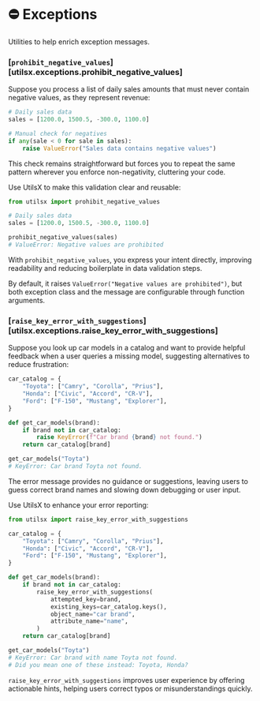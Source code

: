 # ⛔ Exceptions

Utilities to help enrich exception messages.

### [`prohibit_negative_values`][utilsx.exceptions.prohibit_negative_values]

Suppose you process a list of daily sales amounts
that must never contain negative values, as they represent revenue:

``` py title="manual.py" hl_lines="5-6"
# Daily sales data
sales = [1200.0, 1500.5, -300.0, 1100.0]

# Manual check for negatives
if any(sale < 0 for sale in sales):
    raise ValueError("Sales data contains negative values")
```

This check remains straightforward but forces you to repeat the same pattern
wherever you enforce non-negativity, cluttering your code.

Use UtilsX to make this validation clear and reusable:

``` py title="with_utilsx.py" hl_lines="1 6-7"
from utilsx import prohibit_negative_values

# Daily sales data
sales = [1200.0, 1500.5, -300.0, 1100.0]

prohibit_negative_values(sales)
# ValueError: Negative values are prohibited
```

With `prohibit_negative_values`, you express your intent directly,
improving readability and reducing boilerplate in data validation steps.

By default, it raises `ValueError("Negative values are prohibited")`, but both
exception class and the message are configurable through function arguments.

### [`raise_key_error_with_suggestions`][utilsx.exceptions.raise_key_error_with_suggestions]

Suppose you look up car models in a catalog and want to provide helpful feedback
when a user queries a missing model, suggesting alternatives to reduce frustration:

``` py title="plain_key_error.py" hl_lines="9 13"
car_catalog = {
    "Toyota": ["Camry", "Corolla", "Prius"],
    "Honda": ["Civic", "Accord", "CR-V"],
    "Ford": ["F-150", "Mustang", "Explorer"],
}

def get_car_models(brand):
    if brand not in car_catalog:
        raise KeyError(f"Car brand {brand} not found.")
    return car_catalog[brand]

get_car_models("Toyta")
# KeyError: Car brand Toyta not found.
```

The error message provides no guidance or suggestions,
leaving users to guess correct brand names and slowing down debugging or user input.

Use UtilsX to enhance your error reporting:

``` py title="key_error_with_suggestion.py" hl_lines="1 11-16 20-21"
from utilsx import raise_key_error_with_suggestions

car_catalog = {
    "Toyota": ["Camry", "Corolla", "Prius"],
    "Honda": ["Civic", "Accord", "CR-V"],
    "Ford": ["F-150", "Mustang", "Explorer"],
}

def get_car_models(brand):
    if brand not in car_catalog:
        raise_key_error_with_suggestions(
            attempted_key=brand,
            existing_keys=car_catalog.keys(),
            object_name="car brand",
            attribute_name="name",
        )
    return car_catalog[brand]

get_car_models("Toyta")
# KeyError: Car brand with name Toyta not found.
# Did you mean one of these instead: Toyota, Honda?
```

`raise_key_error_with_suggestions` improves user experience by offering actionable hints,
helping users correct typos or misunderstandings quickly.
